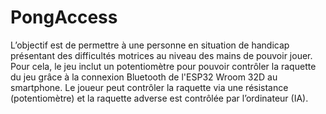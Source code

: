 # PongAccess
L’objectif est de permettre à une personne en situation de handicap présentant des difficultés motrices au niveau des mains de pouvoir jouer. Pour cela, le jeu inclut un potentiomètre pour pouvoir contrôler la raquette du jeu grâce à la connexion Bluetooth de l'ESP32 Wroom 32D au smartphone. Le joueur peut contrôler la raquette via une résistance (potentiomètre) et la raquette adverse est contrôlée par l’ordinateur (IA).
